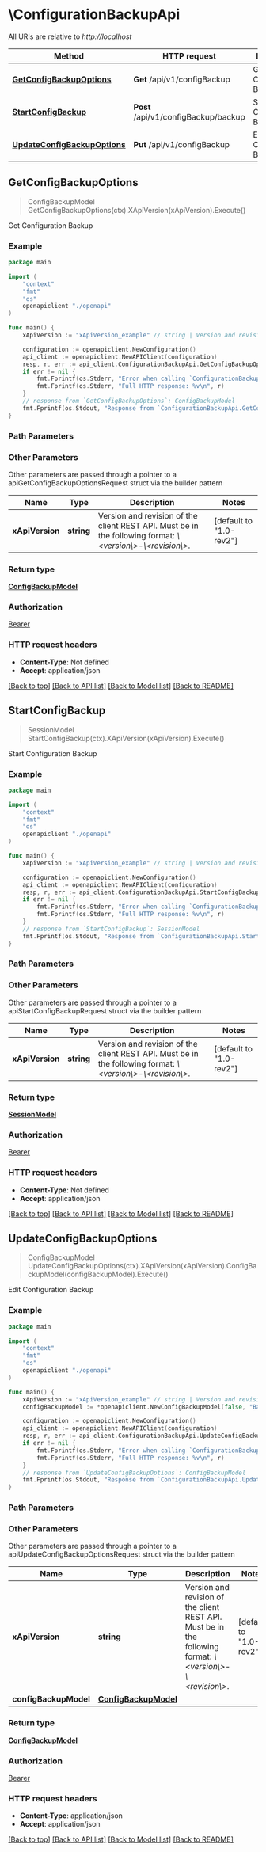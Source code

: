 # \ConfigurationBackupApi

All URIs are relative to *http://localhost*

Method | HTTP request | Description
------------- | ------------- | -------------
[**GetConfigBackupOptions**](ConfigurationBackupApi.md#GetConfigBackupOptions) | **Get** /api/v1/configBackup | Get Configuration Backup
[**StartConfigBackup**](ConfigurationBackupApi.md#StartConfigBackup) | **Post** /api/v1/configBackup/backup | Start Configuration Backup
[**UpdateConfigBackupOptions**](ConfigurationBackupApi.md#UpdateConfigBackupOptions) | **Put** /api/v1/configBackup | Edit Configuration Backup



## GetConfigBackupOptions

> ConfigBackupModel GetConfigBackupOptions(ctx).XApiVersion(xApiVersion).Execute()

Get Configuration Backup



### Example

```go
package main

import (
    "context"
    "fmt"
    "os"
    openapiclient "./openapi"
)

func main() {
    xApiVersion := "xApiVersion_example" // string | Version and revision of the client REST API. Must be in the following format: *\\<version\\>-\\<revision\\>*.  (default to "1.0-rev2")

    configuration := openapiclient.NewConfiguration()
    api_client := openapiclient.NewAPIClient(configuration)
    resp, r, err := api_client.ConfigurationBackupApi.GetConfigBackupOptions(context.Background()).XApiVersion(xApiVersion).Execute()
    if err != nil {
        fmt.Fprintf(os.Stderr, "Error when calling `ConfigurationBackupApi.GetConfigBackupOptions``: %v\n", err)
        fmt.Fprintf(os.Stderr, "Full HTTP response: %v\n", r)
    }
    // response from `GetConfigBackupOptions`: ConfigBackupModel
    fmt.Fprintf(os.Stdout, "Response from `ConfigurationBackupApi.GetConfigBackupOptions`: %v\n", resp)
}
```

### Path Parameters



### Other Parameters

Other parameters are passed through a pointer to a apiGetConfigBackupOptionsRequest struct via the builder pattern


Name | Type | Description  | Notes
------------- | ------------- | ------------- | -------------
 **xApiVersion** | **string** | Version and revision of the client REST API. Must be in the following format: *\\&lt;version\\&gt;-\\&lt;revision\\&gt;*.  | [default to &quot;1.0-rev2&quot;]

### Return type

[**ConfigBackupModel**](ConfigBackupModel.md)

### Authorization

[Bearer](../README.md#Bearer)

### HTTP request headers

- **Content-Type**: Not defined
- **Accept**: application/json

[[Back to top]](#) [[Back to API list]](../README.md#documentation-for-api-endpoints)
[[Back to Model list]](../README.md#documentation-for-models)
[[Back to README]](../README.md)


## StartConfigBackup

> SessionModel StartConfigBackup(ctx).XApiVersion(xApiVersion).Execute()

Start Configuration Backup



### Example

```go
package main

import (
    "context"
    "fmt"
    "os"
    openapiclient "./openapi"
)

func main() {
    xApiVersion := "xApiVersion_example" // string | Version and revision of the client REST API. Must be in the following format: *\\<version\\>-\\<revision\\>*.  (default to "1.0-rev2")

    configuration := openapiclient.NewConfiguration()
    api_client := openapiclient.NewAPIClient(configuration)
    resp, r, err := api_client.ConfigurationBackupApi.StartConfigBackup(context.Background()).XApiVersion(xApiVersion).Execute()
    if err != nil {
        fmt.Fprintf(os.Stderr, "Error when calling `ConfigurationBackupApi.StartConfigBackup``: %v\n", err)
        fmt.Fprintf(os.Stderr, "Full HTTP response: %v\n", r)
    }
    // response from `StartConfigBackup`: SessionModel
    fmt.Fprintf(os.Stdout, "Response from `ConfigurationBackupApi.StartConfigBackup`: %v\n", resp)
}
```

### Path Parameters



### Other Parameters

Other parameters are passed through a pointer to a apiStartConfigBackupRequest struct via the builder pattern


Name | Type | Description  | Notes
------------- | ------------- | ------------- | -------------
 **xApiVersion** | **string** | Version and revision of the client REST API. Must be in the following format: *\\&lt;version\\&gt;-\\&lt;revision\\&gt;*.  | [default to &quot;1.0-rev2&quot;]

### Return type

[**SessionModel**](SessionModel.md)

### Authorization

[Bearer](../README.md#Bearer)

### HTTP request headers

- **Content-Type**: Not defined
- **Accept**: application/json

[[Back to top]](#) [[Back to API list]](../README.md#documentation-for-api-endpoints)
[[Back to Model list]](../README.md#documentation-for-models)
[[Back to README]](../README.md)


## UpdateConfigBackupOptions

> ConfigBackupModel UpdateConfigBackupOptions(ctx).XApiVersion(xApiVersion).ConfigBackupModel(configBackupModel).Execute()

Edit Configuration Backup



### Example

```go
package main

import (
    "context"
    "fmt"
    "os"
    openapiclient "./openapi"
)

func main() {
    xApiVersion := "xApiVersion_example" // string | Version and revision of the client REST API. Must be in the following format: *\\<version\\>-\\<revision\\>*.  (default to "1.0-rev2")
    configBackupModel := *openapiclient.NewConfigBackupModel(false, "BackupRepositoryId_example", int32(123), *openapiclient.NewConfigBackupNotificationsModel(false), *openapiclient.NewConfigBackupScheduleModel(false), *openapiclient.NewConfigBackupLastSuccessfulModel(), *openapiclient.NewConfigBackupEncryptionModel(false, "PasswordId_example")) // ConfigBackupModel | 

    configuration := openapiclient.NewConfiguration()
    api_client := openapiclient.NewAPIClient(configuration)
    resp, r, err := api_client.ConfigurationBackupApi.UpdateConfigBackupOptions(context.Background()).XApiVersion(xApiVersion).ConfigBackupModel(configBackupModel).Execute()
    if err != nil {
        fmt.Fprintf(os.Stderr, "Error when calling `ConfigurationBackupApi.UpdateConfigBackupOptions``: %v\n", err)
        fmt.Fprintf(os.Stderr, "Full HTTP response: %v\n", r)
    }
    // response from `UpdateConfigBackupOptions`: ConfigBackupModel
    fmt.Fprintf(os.Stdout, "Response from `ConfigurationBackupApi.UpdateConfigBackupOptions`: %v\n", resp)
}
```

### Path Parameters



### Other Parameters

Other parameters are passed through a pointer to a apiUpdateConfigBackupOptionsRequest struct via the builder pattern


Name | Type | Description  | Notes
------------- | ------------- | ------------- | -------------
 **xApiVersion** | **string** | Version and revision of the client REST API. Must be in the following format: *\\&lt;version\\&gt;-\\&lt;revision\\&gt;*.  | [default to &quot;1.0-rev2&quot;]
 **configBackupModel** | [**ConfigBackupModel**](ConfigBackupModel.md) |  | 

### Return type

[**ConfigBackupModel**](ConfigBackupModel.md)

### Authorization

[Bearer](../README.md#Bearer)

### HTTP request headers

- **Content-Type**: application/json
- **Accept**: application/json

[[Back to top]](#) [[Back to API list]](../README.md#documentation-for-api-endpoints)
[[Back to Model list]](../README.md#documentation-for-models)
[[Back to README]](../README.md)

